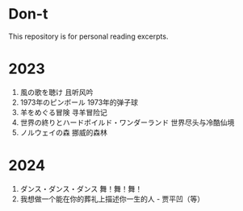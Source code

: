 # Don-t
This repository is for personal reading excerpts.

# 2023
1. 風の歌を聴け 且听风吟
2. 1973年のピンボール 1973年的弹子球
3. 羊をめぐる冒険 寻羊冒险记
4. 世界の終りとハードボイルド・ワンダーランド 世界尽头与冷酷仙境
5. ノルウェイの森 挪威的森林

# 2024
1. ダンス・ダンス・ダンス 舞！舞！舞！
2. 我想做一个能在你的葬礼上描述你一生的人 - 贾平凹（等）
